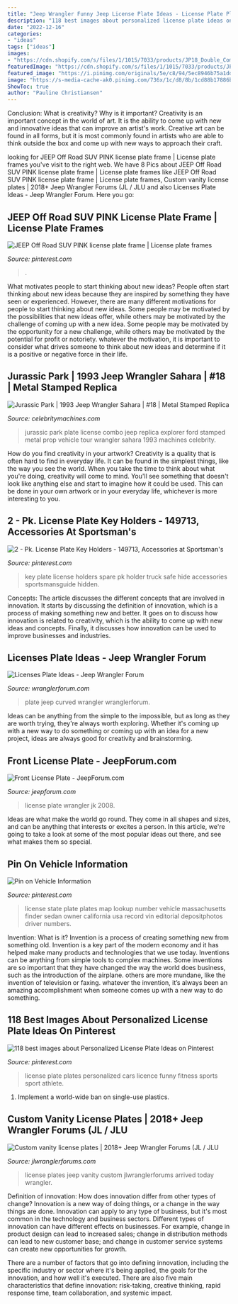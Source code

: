 ```yaml
---
title: "Jeep Wrangler Funny Jeep License Plate Ideas - License Plate Plates Personalized Cars Licence Funny Fitness Sports Sport Athlete"
description: "118 best images about personalized license plate ideas on pinterest"
date: "2022-12-16"
categories:
- "ideas"
tags: ["ideas"]
images:
- "https://cdn.shopify.com/s/files/1/1015/7033/products/JP18_Double_Combo_1024x1024.png?v=1550867872"
featuredImage: "https://cdn.shopify.com/s/files/1/1015/7033/products/JP18_Double_Combo_1024x1024.png?v=1550867872"
featured_image: "https://i.pinimg.com/originals/5e/c8/94/5ec8946b75a1dd0a44d95e96925a85f7.jpg"
image: "https://s-media-cache-ak0.pinimg.com/736x/1c/d8/8b/1cd88b17886b6a33adb2d4cd05dc907f.jpg"
ShowToc: true
author: "Pauline Christiansen"
---
```



Conclusion: What is creativity? Why is it important?
Creativity is an important concept in the world of art. It is the ability to come up with new and innovative ideas that can improve an artist's work. Creative art can be found in all forms, but it is most commonly found in artists who are able to think outside the box and come up with new ways to approach their craft.

	

		
looking for JEEP Off Road SUV PINK license plate frame | License plate frames you've visit to the right web. We have 8 Pics about JEEP Off Road SUV PINK license plate frame | License plate frames like JEEP Off Road SUV PINK license plate frame | License plate frames, Custom vanity license plates | 2018+ Jeep Wrangler Forums (JL / JLU and also Licenses Plate Ideas - Jeep Wrangler Forum. Here you go:
		
    
## JEEP Off Road SUV PINK License Plate Frame | License Plate Frames

<img loading=lazy src="https://i.pinimg.com/originals/5e/c8/94/5ec8946b75a1dd0a44d95e96925a85f7.jpg" onerror="this.onerror=null;this.src='https://tse4.mm.bing.net/th?id=OIP.5W8zJqzkNom0yLUlvhfumQHaE7&amp;pid=15.1';" alt="JEEP Off Road SUV PINK license plate frame | License plate frames">

_Source: pinterest.com_

>. 

	

What motivates people to start thinking about new ideas?
People often start thinking about new ideas because they are inspired by something they have seen or experienced. However, there are many different motivations for people to start thinking about new ideas. Some people may be motivated by the possibilities that new ideas offer, while others may be motivated by the challenge of coming up with a new idea. Some people may be motivated by the opportunity for a new challenge, while others may be motivated by the potential for profit or notoriety. whatever the motivation, it is important to consider what drives someone to think about new ideas and determine if it is a positive or negative force in their life.

    
## Jurassic Park | 1993 Jeep Wrangler Sahara | #18 | Metal Stamped Replica

<img loading=lazy src="https://cdn.shopify.com/s/files/1/1015/7033/products/JP18_Double_Combo_1024x1024.png?v=1550867872" onerror="this.onerror=null;this.src='https://tse3.mm.bing.net/th?id=OIP.6cPLpQ_pr5r7aiUf3lL1LgHaIP&amp;pid=15.1';" alt="Jurassic Park | 1993 Jeep Wrangler Sahara | #18 | Metal Stamped Replica">

_Source: celebritymachines.com_

>jurassic park plate license combo jeep replica explorer ford stamped metal prop vehicle tour wrangler sahara 1993 machines celebrity. 

	

How do you find creativity in your artwork?
Creativity is a quality that is often hard to find in everyday life. It can be found in the simplest things, like the way you see the world. When you take the time to think about what you're doing, creativity will come to mind. You'll see something that doesn't look like anything else and start to imagine how it could be used. This can be done in your own artwork or in your everyday life, whichever is more interesting to you.

    
## 2 - Pk. License Plate Key Holders - 149713, Accessories At Sportsman&#039;s

<img loading=lazy src="https://i.pinimg.com/originals/cd/5f/ac/cd5fac92704e5c3a7d351144801b4622.jpg" onerror="this.onerror=null;this.src='https://tse3.mm.bing.net/th?id=OIP.-f3N5VjRKZeTgqKrPd2BRAHaHa&amp;pid=15.1';" alt="2 - Pk. License Plate Key Holders - 149713, Accessories at Sportsman&#039;s">

_Source: pinterest.com_

>key plate license holders spare pk holder truck safe hide accessories sportsmansguide hidden. 

	

Concepts:
The article discusses the different concepts that are involved in innovation. It starts by discussing the definition of innovation, which is a process of making something new and better. It goes on to discuss how innovation is related to creativity, which is the ability to come up with new ideas and concepts. Finally, it discusses how innovation can be used to improve businesses and industries.

    
## Licenses Plate Ideas - Jeep Wrangler Forum

<img loading=lazy src="http://i98.photobucket.com/albums/l242/cavediverjc/101_0988.jpg" onerror="this.onerror=null;this.src='https://tse3.mm.bing.net/th?id=OIP.2HI8mYIooZCM5sdbUvUZwAHaFf&amp;pid=15.1';" alt="Licenses Plate Ideas - Jeep Wrangler Forum">

_Source: wranglerforum.com_

>plate jeep curved wrangler wranglerforum. 

	

Ideas can be anything from the simple to the impossible, but as long as they are worth trying, they're always worth exploring. Whether it's coming up with a new way to do something or coming up with an idea for a new project, ideas are always good for creativity and brainstorming.

    
## Front License Plate - JeepForum.com

<img loading=lazy src="https://lh6.googleusercontent.com/-pSyOojQPheI/T_cXl7G3R9I/AAAAAAAAAgg/zLsqp3EL5_o/s800/DSCN1987.JPG" onerror="this.onerror=null;this.src='https://tse3.mm.bing.net/th?id=OIP.OAG_C-Qwyhv7xK7cQJQxqQHaFj&amp;pid=15.1';" alt="Front License Plate - JeepForum.com">

_Source: jeepforum.com_

>license plate wrangler jk 2008. 

	

Ideas are what make the world go round. They come in all shapes and sizes, and can be anything that interests or excites a person. In this article, we're going to take a look at some of the most popular ideas out there, and see what makes them so special.

    
## Pin On Vehicle Information

<img loading=lazy src="https://i.pinimg.com/originals/fb/c9/e3/fbc9e39f6efae0752a994fb42f5da36d.jpg" onerror="this.onerror=null;this.src='https://tse2.mm.bing.net/th?id=OIP.NEBJFlvFwIRCPX1-C2XAxQHaEh&amp;pid=15.1';" alt="Pin on Vehicle Information">

_Source: pinterest.com_

>license state plate plates map lookup number vehicle massachusetts finder sedan owner california usa record vin editorial depositphotos driver numbers. 

	

Invention: What is it?
Invention is a process of creating something new from something old. Invention is a key part of the modern economy and it has helped make many products and technologies that we use today. Inventions can be anything from simple tools to complex machines. Some inventions are so important that they have changed the way the world does business, such as the introduction of the airplane. others are more mundane, like the invention of television or faxing. whatever the invention, it’s always been an amazing accomplishment when someone comes up with a new way to do something.

    
## 118 Best Images About Personalized License Plate Ideas On Pinterest

<img loading=lazy src="https://s-media-cache-ak0.pinimg.com/736x/1c/d8/8b/1cd88b17886b6a33adb2d4cd05dc907f.jpg" onerror="this.onerror=null;this.src='https://tse4.mm.bing.net/th?id=OIP.BkW5AIXDA5JTUzCOYn9WRQHaJ3&amp;pid=15.1';" alt="118 best images about Personalized License Plate Ideas on Pinterest">

_Source: pinterest.com_

>license plate plates personalized cars licence funny fitness sports sport athlete. 

	

1. Implement a world-wide ban on single-use plastics.

    
## Custom Vanity License Plates | 2018+ Jeep Wrangler Forums (JL / JLU

<img loading=lazy src="https://www.jlwranglerforums.com/forum/attachments/a2b45288-51aa-47f8-adbb-c7f0a4d7f741-jpeg.37441/" onerror="this.onerror=null;this.src='https://tse2.mm.bing.net/th?id=OIP.Kzn6Ik47rV1vCLWLHVM3vAHaFj&amp;pid=15.1';" alt="Custom vanity license plates | 2018+ Jeep Wrangler Forums (JL / JLU">

_Source: jlwranglerforums.com_

>license plates jeep vanity custom jlwranglerforums arrived today wrangler. 

	

Definition of innovation: How does innovation differ from other types of change?
Innovation is a new way of doing things, or a change in the way things are done. Innovation can apply to any type of business, but it's most common in the technology and business sectors.
Different types of innovation can have different effects on businesses. For example, change in product design can lead to increased sales; change in distribution methods can lead to new customer base; and change in customer service systems can create new opportunities for growth.

There are a number of factors that go into defining innovation, including the specific industry or sector where it's being applied, the goals for the innovation, and how well it's executed. There are also five main characteristics that define innovation: risk-taking, creative thinking, rapid response time, team collaboration, and systemic impact.

